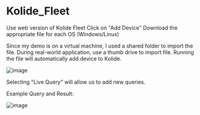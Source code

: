 # Kolide_Fleet
Use web version of Kolide Fleet
Click on "Add Device"
Download the appropriate file for each OS (Windows/Linux)

Since my demo is on a virtual machine, I used a shared folder to import the file. During real-world application, use a thumb drive to import file. Running the file will automatically add device to Kolide.

![image](https://user-images.githubusercontent.com/28971047/88457289-c5bc2400-ceb7-11ea-90ab-bf0b394ad30c.png)

Selecting "Live Query" will allow us to add new queries.

Example Query and Result:

![image](https://user-images.githubusercontent.com/28971047/88457817-1d5c8e80-cebc-11ea-8ef8-bfca9bc0e2be.png)
